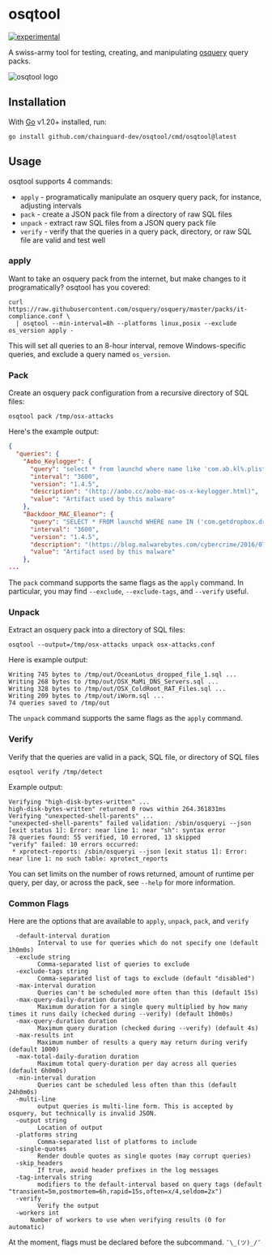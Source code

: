 # osqtool

[![experimental](http://badges.github.io/stability-badges/dist/experimental.svg)](http://github.com/badges/stability-badges)

A swiss-army tool for testing, creating, and manipulating [osquery](https://osquery.io/) query packs.

![osqtool logo](images/logo-small.png?raw=true "osqtool logo")

## Installation

With [Go](https://go.dev/) v1.20+ installed, run:

```shell
go install github.com/chainguard-dev/osqtool/cmd/osqtool@latest
```

## Usage

osqtool supports 4 commands:

* `apply` - programatically manipulate an osquery query pack, for instance, adjusting intervals
* `pack` - create a JSON pack file from a directory of raw SQL files
* `unpack` - extract raw SQL files from a JSON query pack file
* `verify` - verify that the queries in a query pack, directory, or raw SQL file are valid and test well

### apply

Want to take an osquery pack from the internet, but make changes to it programatically? osqtool has you covered:

```shell
curl https://raw.githubusercontent.com/osquery/osquery/master/packs/it-compliance.conf \
  | osqtool --min-interval=8h --platforms linux,posix --exclude os_version apply -
```

This will set all queries to an 8-hour interval, remove Windows-specific queries, and exclude a query named `os_version`.

### Pack

Create an osquery pack configuration from a recursive directory of SQL files:

```shell
osqtool pack /tmp/osx-attacks
```

Here's the example output:

```json
{
  "queries": {
    "Aobo_Keylogger": {
      "query": "select * from launchd where name like 'com.ab.kl%.plist';",
      "interval": "3600",
      "version": "1.4.5",
      "description": "(http://aobo.cc/aobo-mac-os-x-keylogger.html)",
      "value": "Artifact used by this malware"
    },
    "Backdoor_MAC_Eleanor": {
      "query": "SELECT * FROM launchd WHERE name IN ('com.getdropbox.dropbox.integritycheck.plist','com.getdropbox.dropbox.timegrabber.plist','com.getdropbox.dropbox.usercontent.plist');",
      "interval": "3600",
      "version": "1.4.5",
      "description": "(https://blog.malwarebytes.com/cybercrime/2016/07/new-mac-backdoor-malware-eleanor/)",
      "value": "Artifact used by this malware"
    },
...
```

The `pack` command supports the same flags as the `apply` command. In particular, you may find `--exclude`, `--exclude-tags`, and `--verify` useful.

### Unpack

Extract an osquery pack into a directory of SQL files:

```shell
osqtool --output=/tmp/osx-attacks unpack osx-attacks.conf
```

Here is example output:

```log
Writing 745 bytes to /tmp/out/OceanLotus_dropped_file_1.sql ...
Writing 268 bytes to /tmp/out/OSX_MaMi_DNS_Servers.sql ...
Writing 328 bytes to /tmp/out/OSX_ColdRoot_RAT_Files.sql ...
Writing 209 bytes to /tmp/out/iWorm.sql ...
74 queries saved to /tmp/out
```

The `unpack` command supports the same flags as the `apply` command.

### Verify

Verify that the queries are valid in a pack, SQL file, or directory of SQL files

```shell
osqtool verify /tmp/detect
```

Example output:

```log
Verifying "high-disk-bytes-written" ...
high-disk-bytes-written" returned 0 rows within 264.361831ms
Verifying "unexpected-shell-parents" ...
"unexpected-shell-parents" failed validation: /sbin/osqueryi --json [exit status 1]: Error: near line 1: near "sh": syntax error
78 queries found: 55 verified, 10 errored, 13 skipped
"verify" failed: 10 errors occurred:
 * xprotect-reports: /sbin/osqueryi --json [exit status 1]: Error: near line 1: no such table: xprotect_reports
```

You can set limits on the number of rows returned, amount of runtime per query, per day, or across the pack, see `--help` for more information.

### Common Flags

Here are the options that are available to `apply`, `unpack`, `pack`, and `verify`

```
  -default-interval duration
    	Interval to use for queries which do not specify one (default 1h0m0s)
  -exclude string
    	Comma-separated list of queries to exclude
  -exclude-tags string
    	Comma-separated list of tags to exclude (default "disabled")
  -max-interval duration
    	Queries can't be scheduled more often than this (default 15s)
  -max-query-daily-duration duration
    	Maximum duration for a single query multiplied by how many times it runs daily (checked during --verify) (default 1h0m0s)
  -max-query-duration duration
    	Maximum query duration (checked during --verify) (default 4s)
  -max-results int
    	Maximum number of results a query may return during verify (default 1000)
  -max-total-daily-duration duration
    	Maximum total query-duration per day across all queries (default 6h0m0s)
  -min-interval duration
    	Queries cant be scheduled less often than this (default 24h0m0s)
  -multi-line
    	output queries is multi-line form. This is accepted by osquery, but technically is invalid JSON.
  -output string
    	Location of output
  -platforms string
    	Comma-separated list of platforms to include
  -single-quotes
    	Render double quotes as single quotes (may corrupt queries)
  -skip_headers
    	If true, avoid header prefixes in the log messages
  -tag-intervals string
    	modifiers to the default-interval based on query tags (default "transient=5m,postmortem=6h,rapid=15s,often=x/4,seldom=2x")
  -verify
    	Verify the output
  -workers int
      Number of workers to use when verifying results (0 for automatic)
```

At the moment, flags must be declared before the subcommand. `¯\_(ツ)_/¯`
